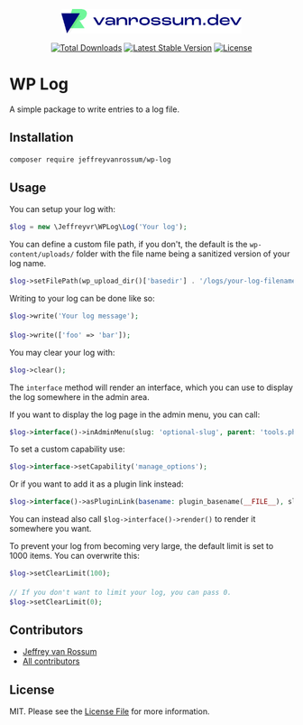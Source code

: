 <p align="center"><a href="https://vanrossum.dev" target="_blank"><img src="https://raw.githubusercontent.com/jeffreyvr/vanrossum.dev-art/main/logo.svg" width="320" alt="vanrossum.dev Logo"></a></p>

<p align="center">
<a href="https://packagist.org/packages/jeffreyvanrossum/wp-log"><img src="https://img.shields.io/packagist/dt/jeffreyvanrossum/wp-log" alt="Total Downloads"></a>
<a href="https://packagist.org/packages/jeffreyvanrossum/wp-log"><img src="https://img.shields.io/packagist/v/jeffreyvanrossum/wp-log" alt="Latest Stable Version"></a>
<a href="https://packagist.org/packages/jeffreyvanrossum/wp-log"><img src="https://img.shields.io/packagist/l/jeffreyvanrossum/wp-log" alt="License"></a>
</p>

# WP Log

A simple package to write entries to a log file.

## Installation

```bash
composer require jeffreyvanrossum/wp-log
```

## Usage

You can setup your log with:

```php
$log = new \Jeffreyvr\WPLog\Log('Your log');
```

You can define a custom file path, if you don't, the default is the `wp-content/uploads/` folder with the file name being a sanitized version of your log name.

```php
$log->setFilePath(wp_upload_dir()['basedir'] . '/logs/your-log-filename.log');
```

Writing to your log can be done like so:

```php
$log->write('Your log message');

$log->write(['foo' => 'bar']);
```

You may clear your log with:

```php
$log->clear();
```

The `interface` method will render an interface, which you can use to display the log somewhere in the admin area.

If you want to display the log page in the admin menu, you can call:

```php
$log->interface()->inAdminMenu(slug: 'optional-slug', parent: 'tools.php');
```

To set a custom capability use:

```php
$log->interface->setCapability('manage_options');
```

Or if you want to add it as a plugin link instead:

```php
$log->interface()->asPluginLink(basename: plugin_basename(__FILE__), slug: 'optional-slug');
```

You can instead also call `$log->interface()->render()` to render it somewhere you want.

To prevent your log from becoming very large, the default limit is set to 1000 items. You can overwrite this:

```php
$log->setClearLimit(100);

// If you don't want to limit your log, you can pass 0.
$log->setClearLimit(0);
```

## Contributors
* [Jeffrey van Rossum](https://github.com/jeffreyvr)
* [All contributors](https://github.com/jeffreyvr/wp-log/graphs/contributors)

## License
MIT. Please see the [License File](/LICENSE) for more information.
